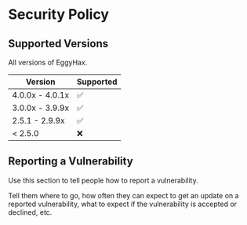 # Security Policy

## Supported Versions

All versions of EggyHax.

| Version | Supported          |
| ------- | ------------------ |
| 4.0.0x - 4.0.1x   | :white_check_mark: |
| 3.0.0x - 3.9.9x   | :white_check_mark:  |
| 2.5.1 - 2.9.9x   | :white_check_mark: |
| < 2.5.0  | :x:                |

## Reporting a Vulnerability

Use this section to tell people how to report a vulnerability.

Tell them where to go, how often they can expect to get an update on a
reported vulnerability, what to expect if the vulnerability is accepted or
declined, etc.
